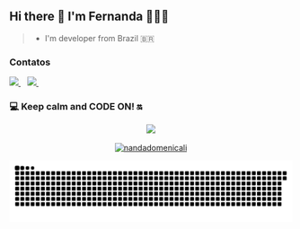 ## Hi there 👋 I'm Fernanda 👩🏻‍💻 

> *  I'm developer from Brazil 🇧🇷   
### Contatos

<div>
   <a href="https://www.linkedin.com/in/fernanda-cardoso-domenicali-83a225158/">
    <img src="https://img.shields.io/badge/linkedin-%230077B5.svg?&style=for-the-badge&logo=linkedin&logoColor=white" />
  </a>&nbsp;&nbsp; 
  <a href="https://www.instagram.com/domecoder/">
    <img src="https://img.shields.io/badge/instagram-%23E4405F.svg?&style=for-the-badge&logo=instagram&logoColor=white" />        
  </a>&nbsp;&nbsp;  
</div>

### 💻 Keep calm and CODE ON! 🔛 
<div>
<p align='center'>
  <a href="#"><img src="https://github-readme-stats.vercel.app/api?username=nandadomenicali&show_icons=true&count_private=true&theme=dark" width="350"></a>
</p>

<p align="center">
  <a href="https://github.com/nandadomenicali">
    <img src="https://github-readme-stats.vercel.app/api/top-langs/?username=nandadomenicali&langs_count=6&hide_border=true&hide=html,css,scss&layout=compact&theme=dark" alt="nandadomenicali" />
  </a> 
</p> 
</div>

![Snake animation](https://github.com/nandadomenicali/nandadomenicali/blob/output/github-contribution-grid-snake.svg)  
  